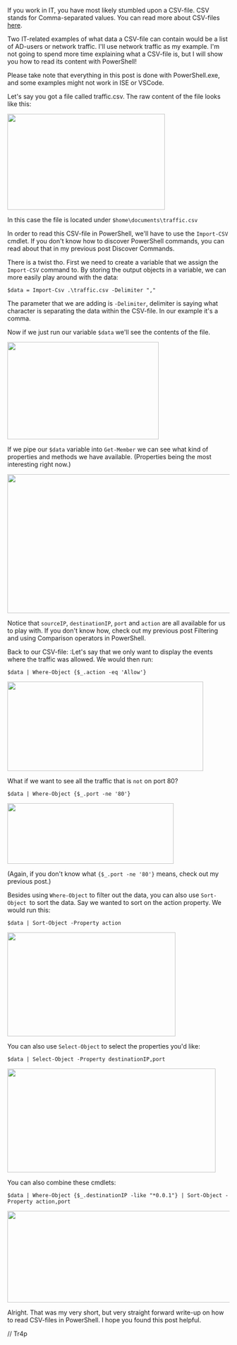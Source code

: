 If you work in IT, you have most likely stumbled upon a CSV-file. CSV stands for Comma-separated values. You can read more about CSV-files <a href="https://en.wikipedia.org/wiki/Comma-separated_values" target="_blank" rel="noopener">here</a>.

Two IT-related examples of what data a CSV-file can contain would be a list of AD-users or network traffic. I'll use network traffic as my example. I'm not going to spend more time explaining what a CSV-file is, but I will show you how to read its content with PowerShell!

Please take note that everything in this post is done with PowerShell.exe, and some examples might not work in ISE or VSCode.

Let's say you got a file called traffic.csv. The raw content of the file looks like this:

<img class="alignnone size-full wp-image-87" src="https://tr4psec.files.wordpress.com/2018/07/csv11.png" width="357" height="217">

In this case the file is located under `$home\documents\traffic.csv`

In order to read this CSV-file in PowerShell, we'll have to use the `Import-CSV` cmdlet. If you don't know how to discover PowerShell commands, you can read about that in my previous post Discover Commands.

There is a twist tho. First we need to create a variable that we assign the `Import-CSV` command to. By storing the output objects in a variable, we can more easily play around with the data:

```
$data = Import-Csv .\traffic.csv -Delimiter ","
```

The parameter that we are adding is `-Delimiter`, delimiter is saying what character is separating the data within the CSV-file. In our example it's a comma.

Now if we just run our variable `$data` we'll see the contents of the file.

<img class="alignnone size-full wp-image-88" src="https://tr4psec.files.wordpress.com/2018/07/data1.png" width="343" height="220">

If we pipe our `$data` variable into `Get-Member` we can see what kind of properties and methods we have available. (Properties being the most interesting right now.)

<img class="alignnone size-full wp-image-89" src="https://tr4psec.files.wordpress.com/2018/07/data2gm.png" width="519" height="314">

Notice that `sourceIP`, `destinationIP`, `port` and `action` are all available for us to play with. If you don't know how, check out my previous post Filtering and using Comparison operators in PowerShell.

Back to our CSV-file: :Let's say that we only want to display the events where the traffic was allowed. We would then run:

```
$data | Where-Object {$_.action -eq 'Allow'}
```

<img class="alignnone size-full wp-image-90" src="https://tr4psec.files.wordpress.com/2018/07/csv2.png" width="444" height="202">

What if we want to see all the traffic that is `not` on port 80?

```
$data | Where-Object {$_.port -ne '80'}
```

<img class="alignnone size-full wp-image-91" src="https://tr4psec.files.wordpress.com/2018/07/csv3.png" width="377" height="137">

(Again, if you don't know what `{$_.port -ne '80'}` means, check out my previous post.)

Besides using `Where-Object` to filter out the data, you can also use `Sort-Object `to sort the data. Say we wanted to sort on the action property. We would run this:

```
$data | Sort-Object -Property action
```

<img class="alignnone size-full wp-image-92" src="https://tr4psec.files.wordpress.com/2018/07/csv4.png" width="381" height="235">

You can also use `Select-Object` to select the properties you'd like:

```
$data | Select-Object -Property destinationIP,port 
```

<img class="alignnone size-full wp-image-101" src="https://tr4psec.files.wordpress.com/2018/07/csv6.png" width="472" height="235">

You can also combine these cmdlets:

```
$data | Where-Object {$_.destinationIP -like "*0.0.1"} | Sort-Object -Property action,port
```

<img class="alignnone size-full wp-image-93" src="https://tr4psec.files.wordpress.com/2018/07/csv5.png" width="765" height="207">

Alright. That was my very short, but very straight forward write-up on how to read CSV-files in PowerShell. I hope you found this post helpful. 

// Tr4p